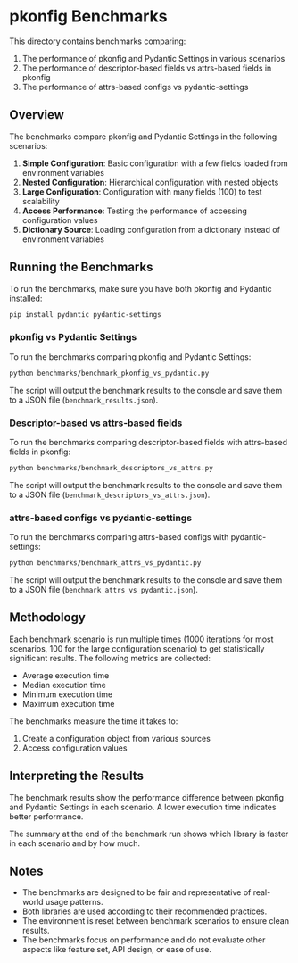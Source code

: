# pkonfig Benchmarks

This directory contains benchmarks comparing:
1. The performance of pkonfig and Pydantic Settings in various scenarios
2. The performance of descriptor-based fields vs attrs-based fields in pkonfig
3. The performance of attrs-based configs vs pydantic-settings

## Overview

The benchmarks compare pkonfig and Pydantic Settings in the following scenarios:

1. **Simple Configuration**: Basic configuration with a few fields loaded from environment variables
2. **Nested Configuration**: Hierarchical configuration with nested objects
3. **Large Configuration**: Configuration with many fields (100) to test scalability
4. **Access Performance**: Testing the performance of accessing configuration values
5. **Dictionary Source**: Loading configuration from a dictionary instead of environment variables

## Running the Benchmarks

To run the benchmarks, make sure you have both pkonfig and Pydantic installed:

```bash
pip install pydantic pydantic-settings
```

### pkonfig vs Pydantic Settings

To run the benchmarks comparing pkonfig and Pydantic Settings:

```bash
python benchmarks/benchmark_pkonfig_vs_pydantic.py
```

The script will output the benchmark results to the console and save them to a JSON file (`benchmark_results.json`).

### Descriptor-based vs attrs-based fields

To run the benchmarks comparing descriptor-based fields with attrs-based fields in pkonfig:

```bash
python benchmarks/benchmark_descriptors_vs_attrs.py
```

The script will output the benchmark results to the console and save them to a JSON file (`benchmark_descriptors_vs_attrs.json`).

### attrs-based configs vs pydantic-settings

To run the benchmarks comparing attrs-based configs with pydantic-settings:

```bash
python benchmarks/benchmark_attrs_vs_pydantic.py
```

The script will output the benchmark results to the console and save them to a JSON file (`benchmark_attrs_vs_pydantic.json`).

## Methodology

Each benchmark scenario is run multiple times (1000 iterations for most scenarios, 100 for the large configuration scenario) to get statistically significant results. The following metrics are collected:

- Average execution time
- Median execution time
- Minimum execution time
- Maximum execution time

The benchmarks measure the time it takes to:
1. Create a configuration object from various sources
2. Access configuration values

## Interpreting the Results

The benchmark results show the performance difference between pkonfig and Pydantic Settings in each scenario. A lower execution time indicates better performance.

The summary at the end of the benchmark run shows which library is faster in each scenario and by how much.

## Notes

- The benchmarks are designed to be fair and representative of real-world usage patterns.
- Both libraries are used according to their recommended practices.
- The environment is reset between benchmark scenarios to ensure clean results.
- The benchmarks focus on performance and do not evaluate other aspects like feature set, API design, or ease of use.
